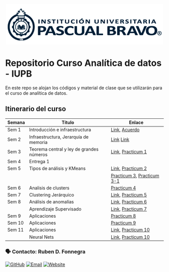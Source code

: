 
<center> <img src="Images/iupb_logo.png" width="500px"/> </center>


# Repositorio Curso Analítica de datos - IUPB

En este repo se alojan los códigos y material de clase que se utilizarán para el curso de analítica de datos. 


## Itinerario del curso

| Semana | Título | Enlace |
|---|---|---|
| Sem 1 | Introducción e infraestructura | [Link](https://docs.google.com/presentation/d/137RJFWS8mQjaWugO7EcMGUhRBeToeU6AOgmpAwaHqG8/edit?usp=sharing), [Acuerdo](https://drive.google.com/file/d/11paNIQki_Kevf3In5SLwaYnS3b77iPca/view) 
| Sem 2 | Infraestructura, Jerarquía de memoria | [Link](https://docs.google.com/presentation/d/1f4w80HbtQPWiXKut-2Ezepie1Rrp4PiCMNZJSaiMwD0/edit?usp=sharing) [Link](https://docs.google.com/presentation/d/1N1StbCWDEpE_FYBPsvRMrTLU1D19Kz-C_oaWlsnzehE/edit?usp=sharing) 
| Sem 3 | Teorema central y ley de grandes números | [Link](https://docs.google.com/presentation/d/1eyCJ1O-beCWy9SJBTVfFAMWUw-uZhOsLTS9xgi_pHgQ/edit#slide=id.g27ad74154df_0_0), [Practicum 1](https://github.com/rubenfonnegra/analitica_datos/blob/master/Sem_5/Practicum_1.ipynb) 
| Sem 4 | Entrega 1
| Sem 5 | Tipos de análisis y KMeans | [Link](https://docs.google.com/presentation/d/1ppdv35H4vk97xD9pP0X91SxHxBQbrRRxuMEP2RDeZeA/edit?usp=sharing), [Practicum 2](https://github.com/rubenfonnegra/analitica_datos/blob/master/Sem_5/Practicum_2.ipynb)
|  |  | [Practicum 3](https://github.com/rubenfonnegra/analitica_datos/blob/master/Sem_6/Practicum_3.ipynb), [Practicum 3-1](https://github.com/rubenfonnegra/analitica_datos/blob/master/Sem_6/Practicum_3-1.ipynb) 
| Sem 6 | Analisis de clusters | [Practicum 4](https://github.com/rubenfonnegra/analitica_datos/blob/master/Sem_7/Practicum_4-1.ipynb)
| Sem 7  | Clustering Jerárquico | [Link](https://docs.google.com/presentation/d/1lbfjixb3nDVQwKYDe7tGtxIkS6-eJlWiUWPJ7iL1qpU/edit?usp=sharing), [Practicum 5](https://github.com/rubenfonnegra/analitica_datos/blob/master/Sem_7/Practicum_5.ipynb) 
| Sem 8 | Análisis de anomalías | [Link](https://docs.google.com/presentation/d/1uLCWRGDJfaWkSpwiXUyq0edzvyLeTRntcP017Q5kwAA/edit?usp=drive_link), [Practicum 6](https://github.com/rubenfonnegra/analitica_datos/blob/master/Sem_8/Practicum_6.ipynb)
|   | Aprendizaje Supervisado | [Link](https://docs.google.com/presentation/d/1uLCWRGDJfaWkSpwiXUyq0edzvyLeTRntcP017Q5kwAA/edit?usp=drive_link), [Practicum 7](https://github.com/rubenfonnegra/analitica_datos/blob/master/Sem_8/Practicum_7.ipynb) 
| Sem 9 | Aplicaciones | [Practicum 8](https://github.com/rubenfonnegra/analitica_datos/blob/master/Sem_9/Practicum_8.ipynb)
| Sem 10 | Aplicaciones | [Practicum 9](https://github.com/rubenfonnegra/analitica_datos/blob/master/Sem_10/Practicum_9.ipynb)
| Sem 11 | Aplicaciones | [Link](https://es.slideshare.net/databricks/introduction-to-neural-networks-122033415), [Practicum 10](https://github.com/rubenfonnegra/analitica_datos/blob/master/Sem_10/Practicum_10.ipynb)
|  | Neural Nets | [Link](https://es.slideshare.net/databricks/introduction-to-neural-networks-122033415), [Practicum 10](https://github.com/rubenfonnegra/analitica_datos/blob/master/Sem_11/Practicum_10.ipynb)



### 🗣️ Contacto: Ruben D. Fonnegra

  [![GitHub](https://img.shields.io/badge/github-%23121011.svg?style=for-the-badge&logo=github&logoColor=white)](https://github.com/rubenfonnegra) 
  [![Email](https://img.shields.io/badge/Email-c14438?style=for-the-badge&logo=gmail&logoColor=white)](mailto:ruben.fonnegra@pascuabravo.edu.co "Connect via Email")
  [![Website](https://img.shields.io/badge/website-%230070D1.svg?style=for-the-badge&logo=About.me&logoColor=white)](https://rubenfonnegra.github.io/)
